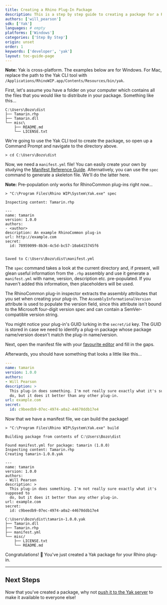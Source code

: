 ```yaml
---
title: Creating a Rhino Plug-In Package
description: This is a step by step guide to creating a package for a Rhino plug-in.
authors: ['will_pearson']
sdk: ['Yak']
languages: # empty
platforms: ['Windows']
categories: ['Step By Step']
origin: unset
order: 1
keywords: ['developer', 'yak']
layout: toc-guide-page
---
```


<div class="alert alert-info" role="alert">
<strong>Note:</strong> Yak is cross-platform. The examples below are for Windows.
For Mac, replace the path to the Yak CLI tool with
<code>/Applications/RhinoWIP.app/Contents/Resources/bin/yak</code>.
</div>

<!-- The Yak CLI tool is located at `C:\Program Files\Rhino WIP\System\Yak.exe`. -->

First, let's assume you have a folder on your computer which contains all the
files that you would like to distribute in your package. Something like this...

```commandline
C:\Users\Bozo\dist
├── Tamarin.rhp
├── Tamarin.dll
└── misc\
    ├── README.md
    └── LICENSE.txt
```

We're going to use the Yak CLI tool to create the package, so open up a Command
Prompt and navigate to the directory above.

```commandline
> cd C:\Users\Bozo\dist
```

Now, we need a `manifest.yml` file! You can easily create your own by studying
the [Manifest Reference Guide](../the-package-manifest). Alternatively, you can use the `spec`
command to generate a skeleton file. We'll do the latter here.

<div class="alert alert-info" role="alert">
<strong>Note:</strong> Pre-population only works for RhinoCommon plug-ins right
now...
</div>

```commandline
> "C:\Program Files\Rhino WIP\System\Yak.exe" spec

Inspecting content: Tamarin.rhp

---
name: tamarin
version: 1.0.0
authors:
- <author>
description: An example RhinoCommon plug-in
url: http://example.com
secret:
  id: 78959099-8b36-4c5d-bc57-10a6415745f6


Saved to C:\Users\Bozo\dist\manifest.yml
```

The `spec` command takes a look at the current directory and, if present, will
glean useful information from the `.rhp` assembly and use it generate a
`manifest.yml` with name, version, description etc. pre-populated. If you haven't
added this information, then placeholders will be used.

The RhinoCommon plug-in inspector extracts the assembly attributes that you set
when creating your plug-in. The `AssemblyInformationalVersion` attribute is used
to populate the version field, since this attribute isn't bound to the Microsoft
four-digit version spec and can contain a SemVer-compatible version string.

You might notice your plug-in's GUID lurking in the
`secret/id` key. The GUID is stored in case we need to identify a
plug-in package whose package name/version doesn't match the plug-in
name/version.

Next, open the manifest file with your [favourite editor](http://atom.io) and fill in
the gaps.

Afterwards, you should have something that looks a little like this...

```yaml
---
name: tamarin
version: 1.0.0
authors:
- Will Pearson
description: >
  This plug-in does something. I'm not really sure exactly what it's supposed to
  do, but it does it better than any other plug-in.
url: example.com
secret:
  id: c9beedb9-07ec-4974-a0a2-44670ddb17e4
```

Now that we have a manifest file, we can build the package!

```commandline
> "C:\Program Files\Rhino WIP\System\Yak.exe" build

Building package from contents of C:\Users\Bozo\dist

Found manifest.yml for package: tamarin (1.0.0)
Inspecting content: Tamarin.rhp
Creating tamarin-1.0.0.yak

---
name: tamarin
version: 1.0.0
authors:
- Will Pearson
description: >
  This plug-in does something. I'm not really sure exactly what it's supposed to
  do, but it does it better than any other plug-in.
url: example.com
secret:
  id: c9beedb9-07ec-4974-a0a2-44670ddb17e4

C:\Users\Bozo\dist\tamarin-1.0.0.yak
├── Tamarin.dll
├── Tamarin.rhp
├── manifest.yml
└── misc/
    ├── LICENSE.txt
    └── README.md
```

Congratulations! 🙌 You've just created a Yak package for your Rhino
plug-in.

---

## Next Steps

Now that you've created a package, why not
[push it to the Yak server](../pushing-a-package-to-the-server) to make it
available to everyone else!
